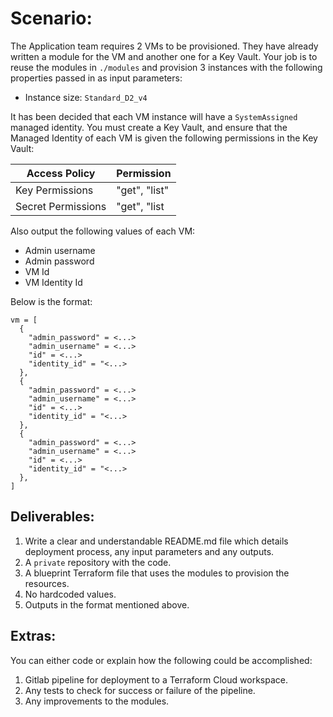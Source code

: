 # Scenario:

The Application team requires 2 VMs to be provisioned. They have already written a module for the VM and another one for a Key Vault.
Your job is to reuse the modules in `./modules` and provision 3 instances with the following properties passed in as input parameters:

- Instance size: `Standard_D2_v4`

It has been decided that each VM instance will have a `SystemAssigned` managed identity. You must create a Key Vault, and ensure that
the Managed Identity of each VM is given the following permissions in the Key Vault:

|Access Policy|Permission|
|--------|-------------------|
| Key Permissions | "get", "list" |
| Secret Permissions | "get", "list |

Also output the following values of each VM:

- Admin username
- Admin password
- VM Id
- VM Identity Id

Below is the format:

```hcl-terraform
vm = [
  {
    "admin_password" = <...>
    "admin_username" = <...>
    "id" = <...>
    "identity_id" = "<...>
  },
  {
    "admin_password" = <...>
    "admin_username" = <...>
    "id" = <...>
    "identity_id" = "<...>
  },
  {
    "admin_password" = <...>
    "admin_username" = <...>
    "id" = <...>
    "identity_id" = "<...>
  },
]
```

## Deliverables:

1. Write a clear and understandable README.md file which details deployment process, any input parameters and any outputs.
2. A `private` repository with the code.
3. A blueprint Terraform file that uses the modules to provision the resources.
4. No hardcoded values.
5. Outputs in the format mentioned above.

## Extras:

You can either code or explain how the following could be accomplished:

1. Gitlab pipeline for deployment to a Terraform Cloud workspace.
2. Any tests to check for success or failure of the pipeline.
3. Any improvements to the modules.


